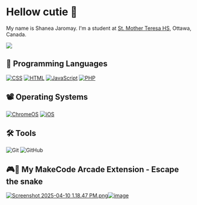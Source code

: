<h1> Hellow cutie 🙈 </h1> 
<p> My name is Shanea Jaromay. I'm a student at <a href="[http://mths.ca](https://my.studentinfo.ca/)"> St. Mother Teresa HS</a>, Ottawa, Canada.</p>
<img src="https://avatars.githubusercontent.com/u/197801383?v=4"/>

<h2>🤖 Programming Languages</h2>
<p>  
  <a href="https://github.com/search?q=user%3AShanea-Jaromay1+language%3Acss"><img alt="CSS" src="https://img.shields.io/badge/CSS-1572B6.svg?logo=css3&logoColor=white"></a>
  <a href="https://github.com/search?q=user%3AShanea-Jaromay1+language%3Ahtml"><img alt="HTML" src="https://img.shields.io/badge/HTML-E34F26.svg?logo=html5&logoColor=white"></a>
  <a href="https://github.com/search?q=user%3AShanea-Jaromay1+language%3Ajavascript"><img alt="JavaScript" src="https://img.shields.io/badge/JavaScript-F7DF1E.svg?logo=javascript&logoColor=white"></a>
  <a href="https://github.com/search?q=user%3AShanea-Jaromay1+language%3Aphp"><img alt="PHP" src="https://img.shields.io/badge/PHP-%23777BB4.svg?logo=php&logoColor=black"></a>
</p> 

<h2>📽 Operating Systems</h2>
<p>
  <a href="https://www.google.com/intl/en_ca/chromebook/chrome-os/"><img src="https://img.shields.io/badge/chrome%20os-3d89fc?logo=google%20chrome&logoColor=white" alt="ChromeOS"></a>
  <a href="https://www.apple.com/ca/ios/"><img src="https://img.shields.io/badge/iOS-000000?logo=ios&logoColor=white" alt="iOS"></a>
</p>

  ## 🛠 Tools
  
  ![Git](https://img.shields.io/badge/git-%23F05033.svg?style=for-the-badge&logo=git&logoColor=white)
  ![GitHub](https://img.shields.io/badge/github-%23121011.svg?style=for-the-badge&logo=github&logoColor=white)

  ## 🎮🐍 My MakeCode Arcade Extension - Escape the snake
<a href="https://arcade.makecode.com/92639-90145-86453-61358"> <img src="blob:chrome-untrusted://media-app/eb52b75e-dd66-4003-81dd-6d893700e6f5" alt="Screenshot 2025-04-10 1.18.47 PM.png"/>![image](https://github.com/user-attachments/assets/75edcbc3-36a7-4b43-a3ed-2aaf6ec34815)

